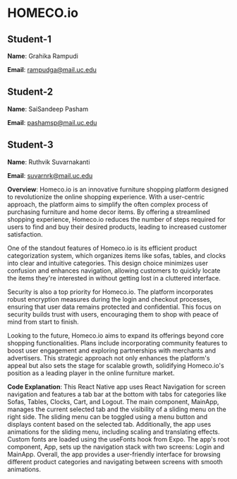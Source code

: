 


# HOMECO.io



## Student-1

**Name**: Grahika Rampudi

**Email**: rampudga@mail.uc.edu
## Student-2

**Name**: SaiSandeep Pasham

**Email**: pashamsp@mail.uc.edu
## Student-3

**Name**: Ruthvik Suvarnakanti

**Email**: suvarnrk@mail.uc.edu



**Overview**: Homeco.io is an innovative furniture shopping platform designed to revolutionize the online shopping experience. With a user-centric approach, the platform aims to simplify the often complex process of purchasing furniture and home decor items. By offering a streamlined shopping experience, Homeco.io reduces the number of steps required for users to find and buy their desired products, leading to increased customer satisfaction.

One of the standout features of Homeco.io is its efficient product categorization system, which organizes items like sofas, tables, and clocks into clear and intuitive categories. This design choice minimizes user confusion and enhances navigation, allowing customers to quickly locate the items they're interested in without getting lost in a cluttered interface.

Security is also a top priority for Homeco.io. The platform incorporates robust encryption measures during the login and checkout processes, ensuring that user data remains protected and confidential. This focus on security builds trust with users, encouraging them to shop with peace of mind from start to finish.

Looking to the future, Homeco.io aims to expand its offerings beyond core shopping functionalities. Plans include incorporating community features to boost user engagement and exploring partnerships with merchants and advertisers. This strategic approach not only enhances the platform's appeal but also sets the stage for scalable growth, solidifying Homeco.io's position as a leading player in the online furniture market.

**Code Explanation**:  This React Native app uses React Navigation for screen navigation and features a tab bar at the bottom with tabs for categories like Sofas, Tables, Clocks, Cart, and Logout. The main component, MainApp, manages the current selected tab and the visibility of a sliding menu on the right side. The sliding menu can be toggled using a menu button and displays content based on the selected tab. Additionally, the app uses animations for the sliding menu, including scaling and translating effects. Custom fonts are loaded using the useFonts hook from Expo. The app's root component, App, sets up the navigation stack with two screens: Login and MainApp. Overall, the app provides a user-friendly interface for browsing different product categories and navigating between screens with smooth animations.

